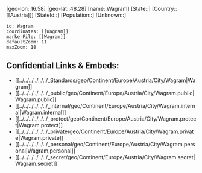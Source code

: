 ﻿---
location: [48.28,16.58]
mapzoom: [7,12] 
mapmarker: city 
type: City
tags:
- geo/City


SpocWebEntityId: 35387
isDeleted: false
confidential: public

---
[geo-lon::16.58]
[geo-lat::48.28]
[name::Wagram]
[State::]
[Country::[[Austria]]]
[StateId::]
[Population::]
[Unknown::]


```leaflet
id: Wagram
coordinates: [[Wagram]]
markerFile: [[Wagram]]
defaultZoom: 11 
maxZoom: 18
```


## Confidential Links & Embeds: 
- [[../../../../../../_Standards/geo/Continent/Europe/Austria/City/Wagram|Wagram]] 
- [[../../../../../../_public/geo/Continent/Europe/Austria/City/Wagram.public|Wagram.public]] 
- [[../../../../../../_internal/geo/Continent/Europe/Austria/City/Wagram.internal|Wagram.internal]] 
- [[../../../../../../_protect/geo/Continent/Europe/Austria/City/Wagram.protect|Wagram.protect]] 
- [[../../../../../../_private/geo/Continent/Europe/Austria/City/Wagram.private|Wagram.private]] 
- [[../../../../../../_personal/geo/Continent/Europe/Austria/City/Wagram.personal|Wagram.personal]] 
- [[../../../../../../_secret/geo/Continent/Europe/Austria/City/Wagram.secret|Wagram.secret]] 
